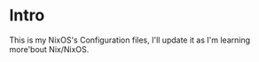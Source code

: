 # Intro
This is my NixOS's Configuration files, I'll update it as I'm learning more'bout Nix/NixOS.
